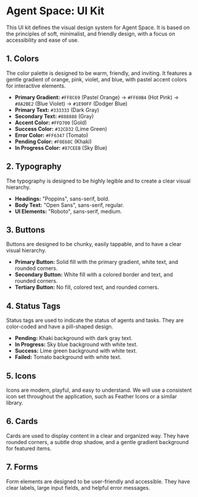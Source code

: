 # Agent Space: UI Kit

This UI kit defines the visual design system for Agent Space. It is based on the principles of soft, minimalist, and friendly design, with a focus on accessibility and ease of use.

## 1. Colors

The color palette is designed to be warm, friendly, and inviting. It features a gentle gradient of orange, pink, violet, and blue, with pastel accent colors for interactive elements.

*   **Primary Gradient:** `#FF8C69` (Pastel Orange) -> `#FF69B4` (Hot Pink) -> `#8A2BE2` (Blue Violet) -> `#1E90FF` (Dodger Blue)
*   **Primary Text:** `#333333` (Dark Gray)
*   **Secondary Text:** `#888888` (Gray)
*   **Accent Color:** `#FFD700` (Gold)
*   **Success Color:** `#32CD32` (Lime Green)
*   **Error Color:** `#FF6347` (Tomato)
*   **Pending Color:** `#F0E68C` (Khaki)
*   **In Progress Color:** `#87CEEB` (Sky Blue)

## 2. Typography

The typography is designed to be highly legible and to create a clear visual hierarchy.

*   **Headings:** "Poppins", sans-serif, bold.
*   **Body Text:** "Open Sans", sans-serif, regular.
*   **UI Elements:** "Roboto", sans-serif, medium.

## 3. Buttons

Buttons are designed to be chunky, easily tappable, and to have a clear visual hierarchy.

*   **Primary Button:** Solid fill with the primary gradient, white text, and rounded corners.
*   **Secondary Button:** White fill with a colored border and text, and rounded corners.
*   **Tertiary Button:** No fill, colored text, and rounded corners.

## 4. Status Tags

Status tags are used to indicate the status of agents and tasks. They are color-coded and have a pill-shaped design.

*   **Pending:** Khaki background with dark gray text.
*   **In Progress:** Sky blue background with white text.
*   **Success:** Lime green background with white text.
*   **Failed:** Tomato background with white text.

## 5. Icons

Icons are modern, playful, and easy to understand. We will use a consistent icon set throughout the application, such as Feather Icons or a similar library.

## 6. Cards

Cards are used to display content in a clear and organized way. They have rounded corners, a subtle drop shadow, and a gentle gradient background for featured items.

## 7. Forms

Form elements are designed to be user-friendly and accessible. They have clear labels, large input fields, and helpful error messages.
